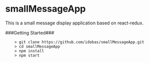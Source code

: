 # smallMessageApp
This is a small message display application based on react-redux.


###Getting Started###
```
	> git clone https://github.com/idobas/smallMessageApp.git
	> cd smallMessageApp
	> npm install
	> npm start
```
